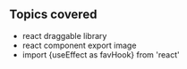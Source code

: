 ## Topics covered
- react draggable library 
- react component export image
- import {useEffect as favHook} from 'react'
